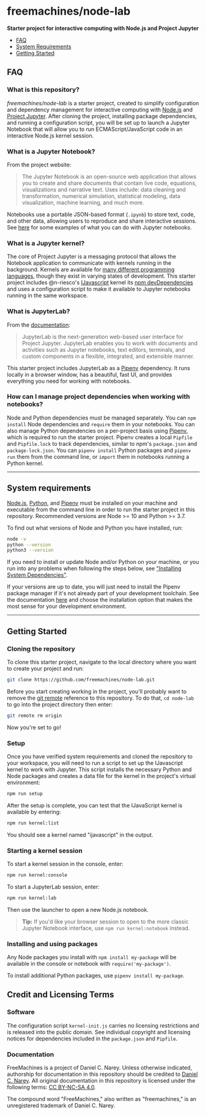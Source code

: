 # freemachines/node-lab

**Starter project for interactive computing with Node.js and Project Jupyter**

- [FAQ](#faq)
- [System Requirements](#system-requirements)
- [Getting Started](#getting-started)

## FAQ

### What is this repository?

*freemachines/node-lab* is a starter project, created to simplify configuration
and dependency management for interactive computing with
[Node.js](https://nodejs.org) and
[Project Jupyter](http://jupyter.org/documentation).
After cloning the project, installing package dependencies, and running a
configuration script, you will be set up to launch a Jupyter Notebook
that will allow you to run ECMAScript/JavaScript code in an interactive Node.js
kernel session.

### What is a Jupyter Notebook?

From the project website:

> The Jupyter Notebook is an open-source web application that allows you to
> create and share documents that contain live code, equations, visualizations
> and narrative text. Uses include: data cleaning and transformation, numerical
> simulation, statistical modeling, data visualization, machine learning, and
> much more.

Notebooks use a portable JSON-based format (`.ipynb`) to store text, code, and
other data, allowing users to reproduce and share interactive sessions. See
[here](https://nbviewer.jupyter.org)
for some examples of what you can do with Jupyter notebooks.

### What is a Jupyter kernel?

The core of Project Jupyter is a messaging protocol that allows the Notebook
application to communicate with kernels running in the background. Kernels are
available for
[many different programming languages](https://github.com/jupyter/jupyter/wiki/Jupyter-kernels),
though they exist in varying states of development. This starter project
includes @n-riesco's
[IJavascript](https://github.com/n-riesco/ijavascript)
kernel its
[npm devDependencies](https://docs.npmjs.com/specifying-dependencies-and-devdependencies-in-a-package-json-file)
and uses a configuration script to make it available to Jupyter notebooks
running in the same workspace.

### What is JupyterLab?

From the [documentation](https://jupyterlab.readthedocs.io/en/stable/getting_started/overview.html):

> JupyterLab is the next-generation web-based user interface for Project
> Jupyter. JupyterLab enables you to work with documents and activities such as
> Jupyter notebooks, text editors, terminals, and custom components in a
> flexible, integrated, and extensible manner.

This starter project includes JupyterLab as a
[Pipenv](https://pipenv.readthedocs.io)
dependency. It runs locally in a browser window, has a beautiful, fast UI, and
provides everything you need for working with notebooks.

### How can I manage project dependencies when working with notebooks?

Node and Python dependencies must be managed separately. You can `npm install`
Node dependencies and `require` them in your notebooks. You can also manage
Python dependencies on a per-project basis using
[Pipenv](https://pipenv.readthedocs.io),
which is required to run the starter project.
Pipenv creates a local `Pipfile` and `Pipfile.lock` to track dependencies,
similar to npm's `package.json` and `package-lock.json`. You can
`pipenv install` Python packages and `pipenv run` them from the command line,
or `import` them in notebooks running a Python kernel.

---

## System requirements

[Node.js](https://nodejs.org),
[Python](https://docs.python.org), and
[Pipenv](https://pipenv.readthedocs.io)
must be installed on your machine and executable from the command line in order
to run the starter project in this repository. Recommended versions are
Node >= 10 and Python >= 3.7.

To find out what versions of Node and Python you have installed, run:

```bash
node -v
python --version
python3 --version
```

If you need to install or update Node and/or Python on your machine, or you run
into any problems when following the steps below, see
["Installing System Dependencies"](./reference/installing-system-dependencies.md).

If your versions are up to date, you will just need to install the Pipenv
package manager if it's not already part of your development toolchain. See the
documentation
[here](https://pipenv.readthedocs.io/en/latest/install/#installing-pipenv)
and choose the installation option that makes the most sense for your
development environment.

---

## Getting Started

### Cloning the repository

To clone this starter project, navigate to the local directory where you want to
create your project and run:

```bash
git clone https://github.com/freemachines/node-lab.git
```

Before you start creating working in the project, you'll probably want to remove
the
[git remote](https://git-scm.com/book/en/v2/Git-Basics-Working-with-Remotes)
reference to this repository. To do that, `cd node-lab` to go into the project
directory then enter:

```bash
git remote rm origin
```

Now you're set to go!

### Setup

Once you have verified system requirements and cloned the repository to your
workspace, you will need to run a script to set up the IJavascript kernel to
work with Jupyter. This script installs the necessary Python and Node packages
and creates a data file for the kernel in the project's virtual environment:

```bash
npm run setup
```

After the setup is complete, you can test that the IJavaScript kernel is
available by entering:

```bash
npm run kernel:list
```

You should see a kernel named "ijavascript" in the output.

### Starting a kernel session

To start a kernel session in the console, enter:

```bash
npm run kernel:console
```

To start a JupyterLab session, enter:

```bash
npm run kernel:lab
```

Then use the launcher to open a new Node.js notebook.

> **Tip:** If you'd like your browser session to open to the more classic Jupyter Notebook
interface, use `npm run kernel:notebook` instead.

### Installing and using packages

Any Node packages you install with `npm install my-package` will be available
in the console or notebook with `require('my-package')`.

To install additional Python packages, use `pipenv install my-package`.

## Credit and Licensing Terms

### Software

The configuration script `kernel-init.js` carries no licensing restrictions and
is released into the public domain. See individual copyright and licensing
notices for dependencies included in the `package.json` and `Pipfile`.

### Documentation

FreeMachines is a project of Daniel C. Narey. Unless otherwise indicated,
authorship for documentation in this repository should be credited to
[Daniel C. Narey](https://github.com/danielnarey).
All original documentation in this repository is licensed under the following
terms:
[CC BY-NC-SA 4.0](https://creativecommons.org/licenses/by-nc-sa/4.0/).

The compound word "FreeMachines," also written as "freemachines," is an
unregistered trademark of Daniel C. Narey.
